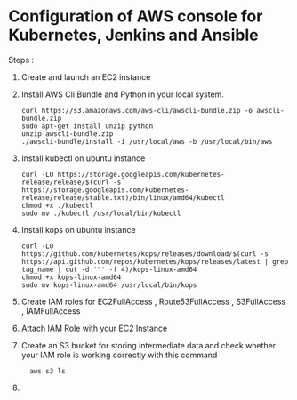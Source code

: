 # Configuration of AWS console for Kubernetes, Jenkins and Ansible

Steps :

1. Create and launch an EC2 instance 
2. Install AWS Cli Bundle and Python in your local system.
    
    ```Shell
    curl https://s3.amazonaws.com/aws-cli/awscli-bundle.zip -o awscli-bundle.zip
    sudo apt-get install unzip python
    unzip awscli-bundle.zip
    ./awscli-bundle/install -i /usr/local/aws -b /usr/local/bin/aws
    ```
3. Install kubectl on ubuntu instance

    ```Shell
    curl -LO https://storage.googleapis.com/kubernetes-release/release/$(curl -s https://storage.googleapis.com/kubernetes-release/release/stable.txt)/bin/linux/amd64/kubectl
    chmod +x ./kubectl
    sudo mv ./kubectl /usr/local/bin/kubectl
    ```
4. Install kops on ubuntu instance

    ```Shell
    curl -LO https://github.com/kubernetes/kops/releases/download/$(curl -s https://api.github.com/repos/kubernetes/kops/releases/latest | grep tag_name | cut -d '"' -f 4)/kops-linux-amd64
    chmod +x kops-linux-amd64
    sudo mv kops-linux-amd64 /usr/local/bin/kops
    ```
5. Create IAM roles for EC2FullAccess , Route53FullAccess , S3FullAccess , IAMFullAccess

6. Attach IAM Role with your EC2 Instance 

7. Create an S3 bucket for storing intermediate data and check whether your IAM role is working correctly with this command 
      
    ```shell
      aws s3 ls
    ```
8. 

